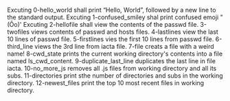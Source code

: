 Excuting 0-hello_world shall print “Hello, World”, followed by a new line to the standard output.
Excuting 1-confused_smiley shal print confused emoji "(Ôo)'
Excuting 2-hellofile shall view the contents of the passwd file.
3-twofiles views contents of passwd and hosts files.
4-lastlines view the last 10 lines of passwd file.
5-firstlines vies the first 10 lines from passwd file.
6-third_line views the 3rd line from iacta file.
7-file creats a file with a weird name!
8-cwd_state prints the current working directory's contents into a file named ls_cwd_content.
9-duplicate_last_line duplicates the last line in file iacta.
10-no_more_js removes all .js files from working directory and all its subs.
11-directories print sthe number of directories and subs in the working directory.
12-newest_files print the top 10 most recent files in working directory.

